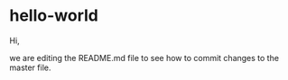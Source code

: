 # hello-world
Hi, 

we are editing the README.md file to see how to commit changes to the master file.

